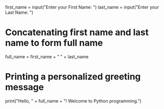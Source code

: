 first_name = input("Enter your First Name: ")
last_name = input("Enter your Last Name: ")

# Concatenating first name and last name to form full name
full_name = first_name + " " + last_name

# Printing a personalized greeting message
print("Hello, " + full_name + "! Welcome to Python programming.")